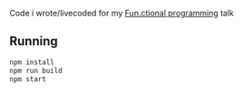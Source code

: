 Code i wrote/livecoded for my [Fun.ctional programming](https://speakerdeck.com/schniz/fun-dot-ctional-programming) talk

## Running
```bash
npm install
npm run build
npm start
```
